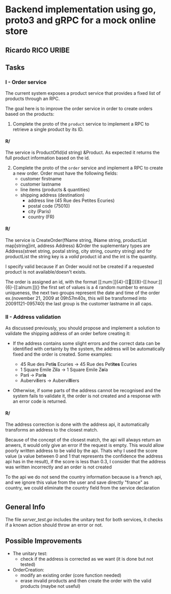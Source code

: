 # Backend implementation using go, proto3 and gRPC for a mock online store
## Ricardo RICO URIBE
## Tasks
### I - Order service
The current system exposes a product service that provides a fixed list of products through an RPC.

The goal here is to improve the order service in order to create orders based on the products:

1. Complete the proto of the `product` service to implement a RPC to retrieve a single product by its ID.
#### **R/**
The service is ProductOfId(id string) &Product. As expected it returns the full product information based on the id. 

2. Complete the proto of the `order` service and implement a RPC to create a new order. Order must have the following fields:
    - customer firstname
    - customer lastname
    - line items (products & quantities)
    - shipping address (destination)
        - address line (45 Rue des Petites Ecuries)
        - postal code (75010)
        - city (Paris)
        - country (FR)
#### **R/**
The service is CreateOrder(fName string, lName string, productList map[string]int, address Address) &Order
the suplementary types are Address(street string, postal string, city string, country string) and for productList the string key is a *valid* product id and the int is the quantity.

I specify valid because if an Order would not be created if a requested product is not available/doesn't exists.

The order is assigned an id, with the format [[:num:]]{4}-[[:date:]]{8}-[[:hour:]]{6}-[[:alnum:]]{}
the first set of values is a 4 random number to ensure uniqueness, the next two groups represent the date and time of the order ex.(november 21, 2009 at 09h57m40s, this will be transformed into 20091121-095740) the last group is the customer lastname in all caps.
### II - Address validation
As discussed previously, you should propose and implement a solution to validate the shipping address of an order before creating it:

- If the address contains some slight errors and the correct data can be identified with certainty by the system, the address will be automatically fixed and the order is created. Some examples:
    - 45 Rue des Pet**is** Ecuries → 45 Rue des Pet**ites** Ecuries
    - 1 Square Emile Z**i**la → 1 Square Emile Z**o**la
    - Par**i** → Par**is**
    - Aubervi**l**iers → Aubervi**ll**iers

-  Otherwise, if some parts of the address cannot be recognised and the system fails to validate it, the order is not created and a response with an error code is returned.

#### **R/**
The address correction is done with the address api, it automatically transforms an address to the closest match.

Because of the concept of the closest match, the api will always return an anwers, it would only give an error if the request is empty. This would allow poorly written address to be valid by the api. Thats why I used the score value (a value between 0 and 1 that represents the confidence the address api has in the result), if the score is less than 0.3, I consider that the address was written incorrectly and an order is not created

To the api we do not send the country information because is a french api, and we ignore this value from the user and save directly "france" as country, we could eliminate the country field from the service declaration
#
## General Info
The file *server_test.go* includes the unitary test for both services, it checks if a known action should throw an error or not.
## Possible Improvements
- The unitary test:
    - check if the address is corrected as we want (it is done but not tested)
- OrderCreation:
    - modify an existing order (core function needed)
    - erase invalid products and then create the order with the valid products (maybe not useful)
